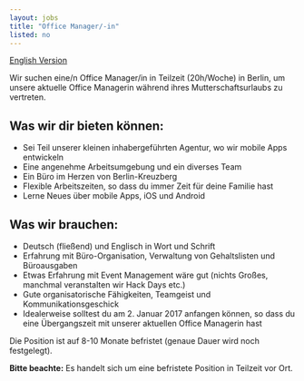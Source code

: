 ```yaml
---
layout: jobs
title: "Office Manager/-in"
listed: no
---
```

    
[English Version](/jobs/office-manager)    
    
Wir suchen eine/n Office Manager/in in Teilzeit (20h/Woche) in Berlin, um unsere aktuelle Office Managerin während ihres Mutterschaftsurlaubs zu vertreten.

## Was wir dir bieten können:

- Sei Teil unserer kleinen inhabergeführten Agentur, wo wir mobile Apps entwickeln
- Eine angenehme Arbeitsumgebung und ein diverses Team
- Ein Büro im Herzen von Berlin-Kreuzberg
- Flexible Arbeitszeiten, so dass du immer Zeit für deine Familie hast
- Lerne Neues über mobile Apps, iOS und Android

## Was wir brauchen:

- Deutsch (fließend) und Englisch in Wort und Schrift
- Erfahrung mit Büro-Organisation, Verwaltung von Gehaltslisten und Büroausgaben
- Etwas Erfahrung mit Event Management wäre gut (nichts Großes, manchmal veranstalten wir Hack Days etc.)
- Gute organisatorische Fähigkeiten, Teamgeist und Kommunikationsgeschick
- Idealerweise solltest du am 2. Januar 2017 anfangen können, so dass du eine Übergangszeit mit unserer aktuellen Office Managerin hast

Die Position ist auf 8-10 Monate befristet (genaue Dauer wird noch festgelegt).

**Bitte beachte:** Es handelt sich um eine befristete Position in Teilzeit vor Ort.

